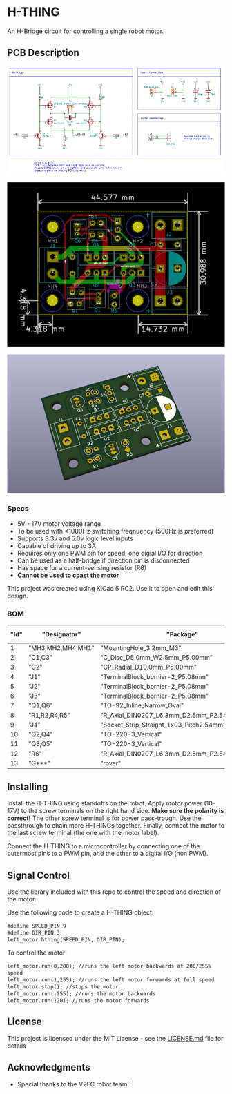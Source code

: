 # H-THING

An H-Bridge circuit for controlling a single robot motor.

## PCB Description

![Schematic](https://raw.githubusercontent.com/Arrakark/H-THING/master/schematic.png)

![PCB](https://raw.githubusercontent.com/Arrakark/H-THING/master/pcb.png)

![3d view](https://raw.githubusercontent.com/Arrakark/H-THING/master/3d.png)

### Specs

* 5V - 17V motor voltage range
* To be used with <1000Hz switching freqnuency (500Hz is preferred)
* Supports 3.3v and 5.0v logic level inputs
* Capable of driving up to 3A
* Requires only one PWM pin for speed, one digial I/O for direction
* Can be used as a half-bridge if direction pin is disconnected
* Has space for a current-sensing resistor (R6)
* **Cannot be used to coast the motor**

This project was created using KiCad 5 RC2. Use it to open and edit this design.

### BOM

| "Id" | "Designator"      | "Package"                                        | "Quantity" | "Designation"           | "Supplier and ref" |  |  | 
|------|-------------------|--------------------------------------------------|------------|-------------------------|--------------------|--|--| 
| 1    | "MH3,MH2,MH4,MH1" | "MountingHole_3.2mm_M3"                          | 4          | "MountingHole_3.2mm_M3" |                    |  |  | 
| 2    | "C1,C3"           | "C_Disc_D5.0mm_W2.5mm_P5.00mm"                   | 2          | "100nF"                 |                    |  |  | 
| 3    | "C2"              | "CP_Radial_D10.0mm_P5.00mm"                      | 1          | "470uF"                 |                    |  |  | 
| 4    | "J1"              | "TerminalBlock_bornier-2_P5.08mm"                | 1          | "MOTOR_CON"             |                    |  |  | 
| 5    | "J2"              | "TerminalBlock_bornier-2_P5.08mm"                | 1          | "PWR_PASSTHRU"          |                    |  |  | 
| 6    | "J3"              | "TerminalBlock_bornier-2_P5.08mm"                | 1          | "MAIN_PWR"              |                    |  |  | 
| 7    | "Q1,Q6"           | "TO-92_Inline_Narrow_Oval"                       | 2          | "2N3904"                |                    |  |  | 
| 8    | "R1,R2,R4,R5"     | "R_Axial_DIN0207_L6.3mm_D2.5mm_P2.54mm_Vertical" | 4          | "1k00"                  |                    |  |  | 
| 9    | "J4"              | "Socket_Strip_Straight_1x03_Pitch2.54mm"         | 1          | "SIG_CON"               |                    |  |  | 
| 10   | "Q2,Q4"           | "TO-220-3_Vertical"                              | 2          | "IRF5305"               |                    |  |  | 
| 11   | "Q3,Q5"           | "TO-220-3_Vertical"                              | 2          | "HUF75321"              |                    |  |  | 
| 12   | "R6"              | "R_Axial_DIN0207_L6.3mm_D2.5mm_P2.54mm_Vertical" | 1          | "0R20"                  |                    |  |  | 
| 13   | "G***"            | "rover"                                          | 1          | "LOGO"                  |                    |  |  | 


## Installing

Install the H-THING using standoffs on the robot. Apply motor power (10-17V) to the screw terminals on the right hand side. **Make sure the polarity is correct!** The other screw terminal is for power pass-trough. Use the passthrough to chain more H-THINGs together. Finally, connect the motor to the last screw terminal (the one with the motor label).

Connect the H-THING to a microcontroller by connecting one of the outermost pins to a PWM pin, and the other to a digital I/O (non PWM).

## Signal Control

Use the library included with this repo to control the speed and direction of the motor. 

Use the following code to create a H-THING object:
```
#define SPEED_PIN 9 
#define DIR_PIN 3 
left_motor hthing(SPEED_PIN, DIR_PIN);
```
To control the motor:
```
left_motor.run(0,200); //runs the left motor backwards at 200/255% speed
left_motor.run(1,255); //runs the left motor forwards at full speed
left_motor.stop(); //stops the motor
left_motor.run(-255); //runs the motor backwards
left_motor.run(120); //runs the motor forwards
```

## License

This project is licensed under the MIT License - see the [LICENSE.md](https://github.com/Arrakark/H-THING/blob/master/LICENSE) file for details

## Acknowledgments

* Special thanks to the V2FC robot team!
